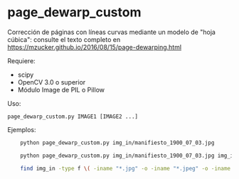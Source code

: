 page_dewarp_custom
===========

Corrección de páginas con líneas curvas mediante un modelo de "hoja cúbica": consulte el texto completo en <https://mzucker.github.io/2016/08/15/page-dewarping.html>

Requiere:

 - scipy
 - OpenCV 3.0 o superior
 - Módulo Image de PIL o Pillow
 
Uso:

    page_dewarp_custom.py IMAGE1 [IMAGE2 ...]

Ejemplos:

```bash
    python page_dewarp_custom.py img_in/manifiesto_1900_07_03.jpg
```

```bash    
    python page_dewarp_custom.py img_in/manifiesto_1900_07_03.jpg img_in/manifiesto_1900_07_05.jpg  img_in/manifiesto_1900_07_05_o.jpg img_in/manifiesto_1900_07_16.jpg img_in/manifiesto_1900_07_24.jpg img_in/manifiesto_1900_07_24_o.jpg img_in/manifiesto_1900_07_24_2.jpg img_in/entradas_1900_07_26.jpg img_in/entradas_1900_07_30.jpg img_in/libro_664.JPG
```

```bash   
    find img_in -type f \( -iname "*.jpg" -o -iname "*.jpeg" -o -iname "*.png" \) -exec python page_dewarp_custom.py {} +
```    
